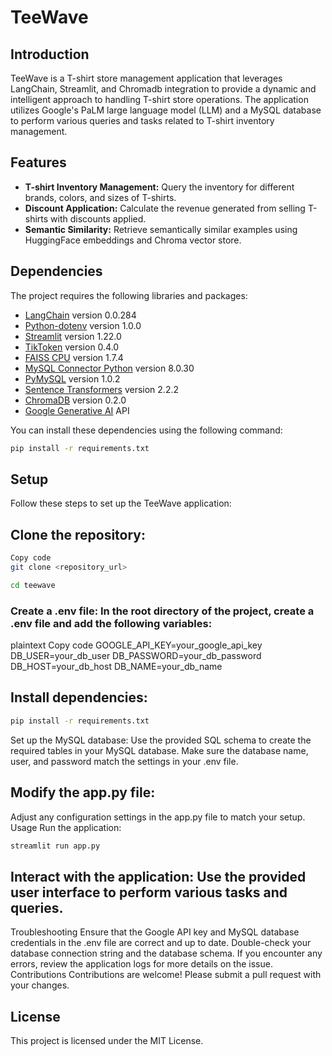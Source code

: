 # TeeWave

## Introduction

TeeWave is a T-shirt store management application that leverages LangChain, Streamlit, and Chromadb integration to provide a dynamic and intelligent approach to handling T-shirt store operations. The application utilizes Google's PaLM large language model (LLM) and a MySQL database to perform various queries and tasks related to T-shirt inventory management.

## Features

- **T-shirt Inventory Management:** Query the inventory for different brands, colors, and sizes of T-shirts.
- **Discount Application:** Calculate the revenue generated from selling T-shirts with discounts applied.
- **Semantic Similarity:** Retrieve semantically similar examples using HuggingFace embeddings and Chroma vector store.

## Dependencies

The project requires the following libraries and packages:

- [LangChain](https://github.com/hwchase17/langchain) version 0.0.284
- [Python-dotenv](https://github.com/theskumar/python-dotenv) version 1.0.0
- [Streamlit](https://streamlit.io/) version 1.22.0
- [TikToken](https://github.com/openai/tiktoken) version 0.4.0
- [FAISS CPU](https://github.com/facebookresearch/faiss) version 1.7.4
- [MySQL Connector Python](https://pypi.org/project/mysql-connector-python/) version 8.0.30
- [PyMySQL](https://github.com/PyMySQL/PyMySQL) version 1.0.2
- [Sentence Transformers](https://github.com/UKPLab/sentence-transformers) version 2.2.2
- [ChromaDB](https://www.trychroma.com/) version 0.2.0
- [Google Generative AI](https://developers.google.com/generative-ai) API

You can install these dependencies using the following command:

```bash
pip install -r requirements.txt
```


## Setup
Follow these steps to set up the TeeWave application:

## Clone the repository:
```bash
Copy code
git clone <repository_url>
```
```bash
cd teewave
```
### Create a .env file: In the root directory of the project, create a .env file and add the following variables:
plaintext
Copy code
GOOGLE_API_KEY=your_google_api_key
DB_USER=your_db_user
DB_PASSWORD=your_db_password
DB_HOST=your_db_host
DB_NAME=your_db_name

## Install dependencies:
```bash
pip install -r requirements.txt
```
Set up the MySQL database:
Use the provided SQL schema to create the required tables in your MySQL database.
Make sure the database name, user, and password match the settings in your .env file.
## Modify the app.py file:
Adjust any configuration settings in the app.py file to match your setup.
Usage
Run the application:
```bash
streamlit run app.py
```
## Interact with the application: Use the provided user interface to perform various tasks and queries.
Troubleshooting
Ensure that the Google API key and MySQL database credentials in the .env file are correct and up to date.
Double-check your database connection string and the database schema.
If you encounter any errors, review the application logs for more details on the issue.
Contributions
Contributions are welcome! Please submit a pull request with your changes.

## License
This project is licensed under the MIT License.
